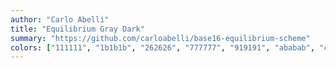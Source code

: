 ```yaml
---
author: "Carlo Abelli"
title: "Equilibrium Gray Dark"
summary: "https://github.com/carloabelli/base16-equilibrium-scheme"
colors: ["111111", "1b1b1b", "262626", "777777", "919191", "ababab", "c6c6c6", "e2e2e2", "f04339", "df5923", "bb8801", "7f8b00", "00948b", "008dd1", "6a7fd2", "e3488e"]
---
```

